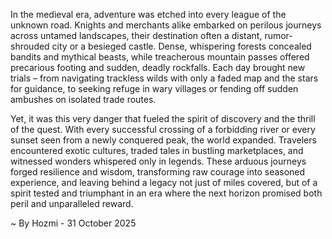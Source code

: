
In the medieval era, adventure was etched into every league of the unknown road. Knights and merchants alike embarked on perilous journeys across untamed landscapes, their destination often a distant, rumor-shrouded city or a besieged castle. Dense, whispering forests concealed bandits and mythical beasts, while treacherous mountain passes offered precarious footing and sudden, deadly rockfalls. Each day brought new trials – from navigating trackless wilds with only a faded map and the stars for guidance, to seeking refuge in wary villages or fending off sudden ambushes on isolated trade routes.

Yet, it was this very danger that fueled the spirit of discovery and the thrill of the quest. With every successful crossing of a forbidding river or every sunset seen from a newly conquered peak, the world expanded. Travelers encountered exotic cultures, traded tales in bustling marketplaces, and witnessed wonders whispered only in legends. These arduous journeys forged resilience and wisdom, transforming raw courage into seasoned experience, and leaving behind a legacy not just of miles covered, but of a spirit tested and triumphant in an era where the next horizon promised both peril and unparalleled reward.

~ By Hozmi - 31 October 2025
